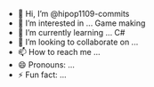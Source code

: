 - 👋 Hi, I’m @hipop1109-commits
- 👀 I’m interested in ... Game making
- 🌱 I’m currently learning ... C#
- 💞️ I’m looking to collaborate on ...
- 📫 How to reach me ...
- 😄 Pronouns: ...
- ⚡ Fun fact: ...

<!---
hipop1109-commits/hipop1109-commits is a ✨ special ✨ repository because its `README.md` (this file) appears on your GitHub profile.
You can click the Preview link to take a look at your changes.
--->
